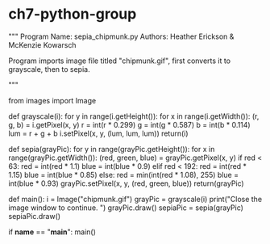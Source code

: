 # ch7-python-group
"""
Program Name: sepia_chipmunk.py
Authors: Heather Erickson & McKenzie Kowarsch

Program imports image file titled "chipmunk.gif", first converts it to grayscale, then to sepia.


"""

from images import Image

def grayscale(i):
    for y in range(i.getHeight()):
        for x in range(i.getWidth()):
            (r, g, b) = i.getPixel(x, y)
            r = int(r * 0.299)
            g = int(g * 0.587)
            b = int(b * 0.114)
            lum = r + g + b
            i.setPixel(x, y, (lum, lum, lum))
    return(i)
    
def sepia(grayPic):
    for y in range(grayPic.getHeight()):
        for x in range(grayPic.getWidth()):
            (red, green, blue) = grayPic.getPixel(x, y)
            if red < 63:
                red = int(red * 1.1)
                blue = int(blue * 0.9)
            elif red < 192:
                red = int(red * 1.15)
                blue = int(blue * 0.85)
            else:
                red = min(int(red * 1.08), 255)
                blue = int(blue * 0.93)
            grayPic.setPixel(x, y, (red, green, blue))
    return(grayPic)

def main():
    i = Image("chipmunk.gif")
    grayPic = grayscale(i)
    print("Close the image window to continue. ")
    grayPic.draw()
    sepiaPic = sepia(grayPic)
    sepiaPic.draw()
    


if __name__ == "__main__":
    main()

